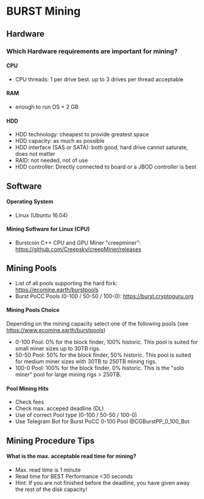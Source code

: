 # BURST Mining

## Hardware

### Which Hardware requirements are important for mining?

#### CPU
* CPU threads: 1 per drive best. up to 3 drives per thread acceptable

#### RAM
* enough to run OS + 2 GB

#### HDD
* HDD technology: cheapest to provide greatest space
* HDD capacity: as much as possible
* HDD interface (SAS or SATA): both good, hard drive cannot saturate, does not matter
* RAID: not needed, not of use
* HDD controller: Directly connected to board or a JBOD controller is best

## Software

#### Operating System
* Linux (Ubuntu 16.04)

#### Mining Software for Linux (CPU)
* Burstcoin C++ CPU and GPU Miner "creepminer": https://github.com/Creepsky/creepMiner/releases

## Mining Pools
* List of all pools supporting the hard fork: https://ecomine.earth/burstpools
* Burst PoCC Pools (0-100 / 50-50 / 100-0): https://burst.cryptoguru.org

#### Mining Pools Choice
Depending on the mining capacity select one of the following pools (see https://www.ecomine.earth/burstpools)
* 0-100 Pool: 0% for the block finder, 100% historic. This pool is suited for small miner sizes up to 30TB rigs.
* 50-50 Pool: 50% for the block finder, 50% historic. This pool is suited for medium miner sizes with 30TB to 250TB mining rigs.
* 100-0 Pool: 100% for the block finder, 0% historic. This is the "solo miner" pool for large mining rigs > 250TB.

#### Pool Mining Hits
* Check fees
* Check max. acceped deadline (DL)
* Use of correct Pool type (0-100 / 50-50 / 100-0)
* Use Telegram Bot for Burst PoCC 0-100 Pool @CGBurstPP_0_100_Bot


## Mining Procedure Tips

#### What is the max. acceptable read time for mining?
* Max. read time is 1 minute
* Read time for BEST Performance <30 seconds
* Hint: If you are not finished before the deadline, you have given away the rest of the disk capacity!

